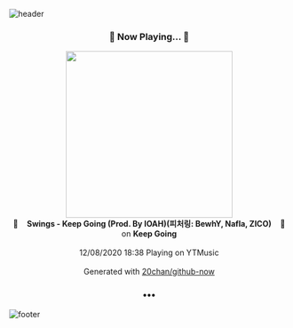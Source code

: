 ![header](https://capsule-render.vercel.app/api?type=wave&height=170&section=header&text=Hi.%20I'm%20SHIFT&fontColor=090707&fontAlignX=45&fontAlignY=65&fontSize=100)

<h3 align="center">🎵 Now Playing... 🎵</h3>
<p align="center">
  <a href="https://music.youtube.com/channel/UCxz7gLC1-zY1l20C4fQKrRA">
    <img width="300" src="https://lh3.googleusercontent.com/htRTBgE5uolWV4XiufBQFfl_c6rtwmcU54fTbHsiknbL82_wzGy0phi5BEFuQZaaMgVualy1GVreBlsZ">
  </a>
  <br>
  🎵&nbsp&nbsp&nbsp <b>Swings - Keep Going (Prod. By IOAH)(피처링: BewhY, Nafla, ZICO)</b> &nbsp&nbsp&nbsp🎵
  <br>
  on <b>Keep Going</b>
  
  <br />
  <br />
  12/08/2020 18:38 Playing on YTMusic
  <br />
  <br />
  Generated with <a href="https://github.com/20chan/github-now">20chan/github-now</a>
</p>

<h3 align="center">•••</h3>

![footer](https://capsule-render.vercel.app/api?type=wave&height=150&section=footer)
